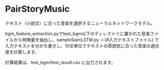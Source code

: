 # PairStoryMusic

テキスト（小説文）に合った音楽を選択するニューラルネットワークモデル。


bgm_feature_extraction.pyでtest_bgm以下のディレクトリに置かれた音楽ファイルから特徴量を抽出し、sampleSiamLSTM.py -i {#入力テキストファイル} で入力テキストを分かち書きし、10文単位でテキストの雰囲気に合った音楽の適合度を計算します。


計算結果は、test_bgm/test_result.csv に出力されます。

